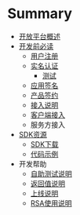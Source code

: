 # Summary

* [开放平台概述](README.md)
* [开发前必读](chapter1.md)
    * [用户注册](yonghuzhuce.md)
    * [实名认证](实名认证.md)
        * [测试](测试.md)
    * [应用签名](应用签名.md)
    * [产品签约](产品签约.md)
    * [接入说明](jierushuoming.md)
    * [客户端接入](客户端接入.md)
    * 服务方接入
* [SDK资源](sdkziyuan_md.md)
    * [SDK下载](sdkxiazai.md)
    * [代码示例](dai_ma_shi_li.md)
* 开发帮助
    * [自助测试说明](zi_zhu_ce_shi_shuo_ming.md)
    * [返回值说明](fan_hui_zhi_shuo_ming.md)
    * [上线说明](shang_xian_shuo_ming.md)
    * [RSA使用说明](rsashi_yong_shuo_ming.md)

